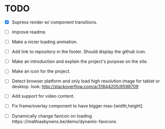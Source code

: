 # TODO

- [x] Supress render w/ component transitions.

- [ ] Improve readme.

- [ ] Make a nicier loading animation.

- [ ] Add link to repository in the footer. Should display the github icon.

- [ ] Make an introduction and explain the project's purpose on the site.

- [ ] Make an icon for the project.

- [ ] Detect browser platform and only load high resolution
image for tablet or desktop. look: http://stackoverflow.com/a/31844205/6598709

- [ ] Add support for video content.

- [ ] Fix frame/overlay component to have bigger max-[width,height].

- [ ] Dynamically change favicon on loading https:://mathiasbynens.be/demo/dynamic-favicons
